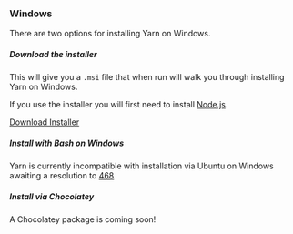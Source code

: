 ### Windows

There are two options for installing Yarn on Windows.

##### Download the installer

This will give you a `.msi` file that when run will walk you through installing
Yarn on Windows.

If you use the installer you will first need to install
[Node.js](https://nodejs.org/).

<a class="btn btn-primary" href="/latest.msi">Download Installer</a>

##### Install with Bash on Windows

Yarn is currently incompatible with installation via Ubuntu on Windows awaiting a resolution to 
<a href="https://github.com/Microsoft/BashOnWindows/issues/468">468</a>

##### Install via Chocolatey

A Chocolatey package is coming soon!
